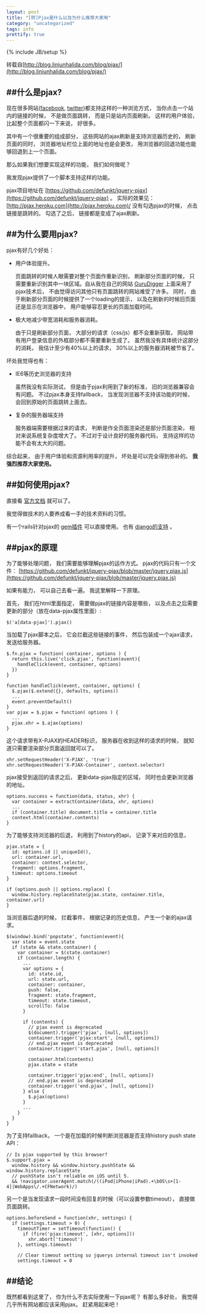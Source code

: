 ```yaml
---
layout: post
title: "[转]Pjax是什么以及为什么推荐大家用"
category: "uncategorized"
tags: info
prettify: true
---
```

{% include JB/setup %}
 

转载自[http://blog.linjunhalida.com/blog/pjax/](http://blog.linjunhalida.com/blog/pjax/)

##什么是pjax?
-----------

现在很多网站([facebook](https://twitter.com/),
[twitter](https://twitter.com/))都支持这样的一种浏览方式，
当你点击一个站内的链接的时候， 不是做页面跳转， 而是只是站内页面刷新。
这样的用户体验， 比起整个页面都闪一下来说， 好很多。

其中有一个很重要的组成部分， 这些网站的ajax刷新是支持浏览器历史的，
刷新页面的同时， 浏览器地址栏位上面的地址也是会更改，
用浏览器的回退功能也能够回退到上一个页面。

那么如果我们想要实现这样的功能， 我们如何做呢？

我发现pjax提供了一个脚本支持这样的功能。

pjax项目地址在
[https://github.com/defunkt/jquery-pjax](https://github.com/defunkt/jquery-pjax)
。 实际的效果见： [http://pjax.heroku.com](http://pjax.heroku.com)/
没有勾选pjax的时候， 点击链接是跳转的。 勾选了之后，
链接都是变成了ajax刷新。
<!--end_excerpt-->

##为什么要用pjax?
---------------

pjax有好几个好处：

-   用户体验提升。

    页面跳转的时候人眼需要对整个页面作重新识别， 刷新部分页面的时候，
    只需要重新识别其中一块区域。自从我在自己的网站
    [GuruDigger](http://gurudigger.com/) 上面采用了pjax技术后，
    不由觉得访问其他只有页面跳转的网站难受了许多。 同时，
    由于刷新部分页面的时候提供了一个loading的提示，
    以及在刷新的时候旧页面还是显示在浏览器中，
    用户能够容忍更长的页面加载时间。

-   极大地减少带宽消耗和服务器消耗。

    由于只是刷新部分页面， 大部分的请求（css/js）都不会重新获取，
    网站带有用户登录信息的外框部分都不需要重新生成了。
    虽然我没有具体统计这部分的消耗， 我估计至少有40%以上的请求，
    30%以上的服务器消耗被节省了。

坏处我觉得也有：

-   IE6等历史浏览器的支持

    虽然我没有实际测试， 但是由于pjax利用到了新的标准，
    旧的浏览器兼容会有问题。 不过pjax本身支持fallback，
    当发现浏览器不支持该功能的时候， 会回到原始的页面跳转上面去。

-   复杂的服务器端支持

    服务器端需要根据过来的请求， 判断是作全页面渲染还是部分页面渲染，
    相对来说系统复杂度增大了。 不过对于设计良好的服务器代码，
    支持这样的功能不会有太大的问题。

综合起来， 由于用户体验和资源利用率的提升， 坏处是可以完全得到弥补的。
**我强烈推荐大家使用。**

##如何使用pjax?
-------------

直接看 [官方文档](https://github.com/defunkt/jquery-pjax) 就可以了。

我觉得做技术的人要养成看一手的技术资料的习惯。

有一个rails针对pjax的 [gem插件](https://github.com/rails/pjax_rails)
可以直接使用。 也有
[django的支持](https://github.com/jacobian/django-pjax) 。

##pjax的原理
----------

为了能够处理问题， 我们需要能够理解pjax的运作方式。
pjax的代码只有一个文件：
[https://github.com/defunkt/jquery-pjax/blob/master/jquery.pjax.js](https://github.com/defunkt/jquery-pjax/blob/master/jquery.pjax.js)

如果有能力， 可以自己去看一遍。 我这里解释一下原理。

首先， 我们在html里面指定， 需要做pjax的链接内容是哪些，
以及点击之后需要更新的部分（放在data-pjax属性里面）:

    $('a[data-pjax]').pjax()

当加载了pjax脚本之后， 它会拦截这些链接的事件， 然后包装成一个ajax请求，
发送给服务器。

    $.fn.pjax = function( container, options ) {
      return this.live('click.pjax', function(event){
        handleClick(event, container, options)
      })
    }
    
    function handleClick(event, container, options) {
      $.pjax($.extend({}, defaults, options))
      ...
      event.preventDefault()
    }
    var pjax = $.pjax = function( options ) {
      ...
      pjax.xhr = $.ajax(options)
    }


这个请求带有X-PJAX的HEADER标识， 服务器在收到这样的请求的时候，
就知道只需要渲染部分页面返回就可以了。

    xhr.setRequestHeader('X-PJAX', 'true')
    xhr.setRequestHeader('X-PJAX-Container', context.selector)

pjax接受到返回的请求之后， 更新data-pjax指定的区域，
同时也会更新浏览器的地址。

    options.success = function(data, status, xhr) {
      var container = extractContainer(data, xhr, options)
      ...
      if (container.title) document.title = container.title
      context.html(container.contents)
    }


为了能够支持浏览器的后退， 利用到了history的api， 记录下来对应的信息，

    pjax.state = {
      id: options.id || uniqueId(),
      url: container.url,
      container: context.selector,
      fragment: options.fragment,
      timeout: options.timeout
    }
    
    if (options.push || options.replace) {
      window.history.replaceState(pjax.state, container.title, container.url)
    }


当浏览器后退的时候， 拦截事件， 根据记录的历史信息，
产生一个新的ajax请求。

    $(window).bind('popstate', function(event){
      var state = event.state
      if (state && state.container) {
        var container = $(state.container)
        if (container.length) {
          ...
          var options = {
            id: state.id,
            url: state.url,
            container: container,
            push: false,
            fragment: state.fragment,
            timeout: state.timeout,
            scrollTo: false
          }
    
          if (contents) {
            // pjax event is deprecated
            $(document).trigger('pjax', [null, options])
            container.trigger('pjax:start', [null, options])
            // end.pjax event is deprecated
            container.trigger('start.pjax', [null, options])
    
            container.html(contents)
            pjax.state = state
    
            container.trigger('pjax:end', [null, options])
            // end.pjax event is deprecated
            container.trigger('end.pjax', [null, options])
          } else {
            $.pjax(options)
          }
          ...
        }
      }
    }
    

为了支持fallback， 一个是在加载的时候判断浏览器是否支持history push
state API：

    // Is pjax supported by this browser?
    $.support.pjax =
      window.history && window.history.pushState && window.history.replaceState
      // pushState isn't reliable on iOS until 5.
      && !navigator.userAgent.match(/((iPod|iPhone|iPad).+\bOS\s+[1-4]|WebApps\/.+CFNetwork)/)


另一个是当发现请求一段时间没有回复的时候（可以设置参数timeout），
直接做页面跳转。

    options.beforeSend = function(xhr, settings) {
      if (settings.timeout > 0) {
        timeoutTimer = setTimeout(function() {
          if (fire('pjax:timeout', [xhr, options]))
            xhr.abort('timeout')
        }, settings.timeout)
    
        // Clear timeout setting so jquerys internal timeout isn't invoked
        settings.timeout = 0

##结论
----

既然都看到这里了， 你为什么不去实际使用一下pjax呢？ 有那么多好处，
我觉得几乎所有网站都应该采用pjax。 赶紧用起来吧！

